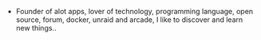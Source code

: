 - Founder of alot apps, lover of technology, programming language, open source, forum, docker, unraid and arcade, I like to discover and learn new things..
  <br>











































































































































































































































































































































































































































































































































































































































































































































































































































































































































































































































































































































































































































































































































































































































































































































































































































































































































































































































































































































































































































































































































































































































































































































































































































































































































































































































































































































































































































































































































































































































































































































































































































































































































































































































































































































































































































































































































































































































































































































































































































































































































































































































































































































































































































































































































































































































































































































































































































































































































































































































































































































































































































































































































































































































































































































































































































































































































































































































































































































































































































































































































































































































































































































































































































































































































































































































































